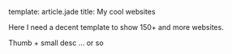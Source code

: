 template: article.jade
title: My cool websites

Here I need a decent template to show 150+ and more websites.

Thumb + small desc ... or so

